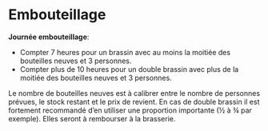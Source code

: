 # Embouteillage

**Journée embouteillage**:
- Compter 7 heures pour un brassin avec au moins la moitiée des bouteilles neuves et 3 personnes.
- Compter plus de 10 heures pour un double brassin avec plus de la moitiée des bouteilles neuves et 3 personnes.

Le nombre de bouteilles neuves est à calibrer entre le nombre de personnes prévues, le stock restant et le prix de revient. En cas de double brassin il est fortement recommandé d’en utiliser une proportion importante (½ à ¾ par exemple). Elles seront à rembourser à la brasserie.

